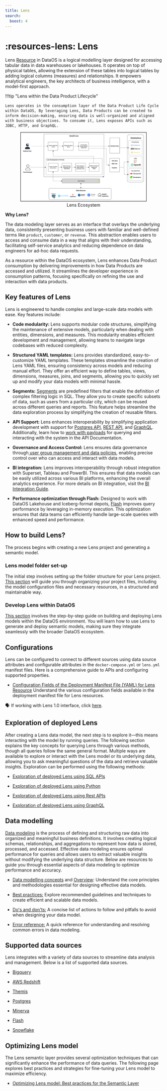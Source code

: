 ```yaml
---
title: Lens
search:
  boost: 4
---
```


# :resources-lens: Lens


Lens [Resource](/resources/) in DataOS is a logical modelling layer designed for accessing tabular data in data warehouses or lakehouses. It operates on top of physical tables, allowing the extension of these tables into logical tables by adding logical columns (measures) and relationships. It  empowers analytical engineers, the key architects of business intelligence, with a model-first approach. 


!!!tip "Lens within the Data Product Lifecycle"

    Lens operates in the consumption layer of the Data Product Life Cycle within DataOS, By leveraging Lens, Data Products can be created to inform decision-making, ensuring data is well-organized and aligned with business objectives. To consume it, Lens exposes APIs such as JDBC, HTTP, and GraphQL.



<div style="text-align: center;">
    <img src="/resources/lens/lens_diagram.jpg" alt="Untitled(5)" style="max-width: 80%; height: auto; border: 1px solid #000;">
   <figcaption>Lens Ecosystem</figcaption>
</div>


**Why Lens?**

The data modeling layer serves as an interface that overlays the underlying data, consistently presenting business users with familiar and well-defined terms like `product`, `customer`, or `revenue`. This abstraction enables users to access and consume data in a way that aligns with their understanding, facilitating self-service analytics and reducing dependence on data engineers for ad-hoc data requests. 

As a resource within the DataOS ecosystem, Lens enhances Data Product consumption by delivering improvements in how Data Products are accessed and utilized. It streamlines the developer experience in consumption patterns, focusing specifically on refining the use and interaction with data products.

## Key features of Lens 

Lens  is engineered to handle complex and large-scale data models with ease. Key features include:

- **Code modularity:** Lens supports modular code structures, simplifying the maintenance of extensive models, particularly when dealing with entities, dimensions, and measures. This modularity enables efficient development and management, allowing teams to navigate large codebases with reduced complexity.

- **Structured YAML templates:** Lens provides standardized, easy-to-customize YAML templates. These templates streamline the creation of Lens YAML files, ensuring consistency across models and reducing manual effort. They offer an efficient way to define tables, views, dimensions, measures, joins, and segments, allowing you to quickly set up and modify your data models with minimal hassle.

- **Segments:** [Segments](/resources/lens/working_with_segments/) are predefined filters that enable the definition of complex filtering logic in SQL. They allow you to create specific subsets of data, such as users from a particular city, which can be reused across different queries and reports. This feature helps streamline the data exploration process by simplifying the creation of reusable filters.

- **API Support:** Lens enhances interoperability by simplifying application development with support for [Postgres API](/resources/lens/exploration_of_deployed_lens_using_sql_apis/), [REST API](/resources/lens/exploration_of_deployed_lens_using_rest_apis/), and [GraphQL](/resources/lens/exploration_of_deployed_lens_using_graphql/). Additionally, learn how to [work with payloads](/resources/lens/working_with_payload/) for querying and interacting with the system in the API Documentation.

- **Governance and Access Control:** Lens ensures data governance through[ user group management and data policies](/resources/lens/working_with_user_groups_and_data_policies/), enabling precise control over who can access and interact with data models. 

- **BI integration:** Lens improves interoperability through robust integration with Superset, Tableau and PowerBI. This ensures that data models can be easily utilized across various BI platforms, enhancing the overall analytics experience. For more details on BI integration, visit the [BI Integration Guide](/resources/lens/bi_integration/).

- **Performance optimization through Flash:** Designed to work with DataOS Lakehouse and Iceberg-format depots, [Flash](/resources/stacks/flash/) improves query performance by leveraging in-memory execution. This optimization ensures that data teams can efficiently handle large-scale queries with enhanced speed and performance.

## How to build Lens?

The process begins with creating a new Lens project and generating a semantic model.

### **Lens model folder set-up**

The initial step involves setting up the folder structure for your Lens project. [This section](/resources/lens/lens_model_folder_setup/) will guide you through organizing your project files, including the model configuration files and necessary resources, in a structured and maintainable way.

### **Develop Lens within DataOS**

[This section](/resources/lens/lens_deployment/) involves the step-by-step guide on building and deploying Lens models within the DataOS environment. You will learn how to use Lens to generate and deploy semantic models, making sure they integrate seamlessly with the broader DataOS ecosystem.

## Configurations

Lens can be configured to connect to different sources using data source attributes and configurable attributes in the `docker-compose.yml` or `lens.yml` manifest files. Here is a comprehensive guide to APIs and configuring supported properties.

- [Configuration Fields of the Deployment Manifest File (YAML) for Lens Resource](/resources/lens/lens_manifest_attributes/)
    Understand the various configuration fields available in the deployment manifest file for Lens resources.

<!-- - [Configuration Fields of the Docker Compose File](/resources/lens/docker_compose_manifest_attributes/)
    Review the configuration fields and settings in the Docker Compose file for orchestrating multi-container applications. -->


<aside class="callout">
🗣️ If working with Lens 1.0 interface, click <a href="/interfaces/lens/">here</a>.
</aside>

<!-- - [Supported Data Sources](/resources/lens/data_sources/)
    Explore the list of data sources that are supported by our system. -->

<!-- - [BI Integration](/resources/lens/bi_integration/)
    Learn how to connect and integrate visualization tools with our system for effective data representation. -->

<!-- - [Working with Payload](/resources/lens/working_with_payload/)
    Learn how to work with payloads for querying and interacting with the system. -->

<!-- - [Working with User Groups and Data Policies](/resources/lens/working_with_user_groups_and_data_policies/)    
    Learn how to configure user groups and enforce data policies for secure and organized access to data resources. -->

<!-- - [Supported Parameters for Table & Views](/resources/lens/supported_parameters_for_tables_and_views/)
    Discover the parameters you can use for configuring tables and views in the system.
 -->

<!-- - [Supported Data Quality Checks](/resources/lens/supported_data_quality_checks/)
    Find information on the data quality checks supported by our system to ensure data accuracy and integrity. -->



## Exploration of deployed Lens

After creating a Lens data model, the next step is to explore it—this means interacting with the model by running queries. The following section explains the key concepts for querying Lens through various methods, though all queries follow the same general format. Multiple ways are available to explore or interact with the Lens model or its underlying data, allowing you to ask meaningful questions of the data and retrieve valuable insights. Exploration can be performed using the following methods:

- [Exploration of deployed Lens using SQL APIs](/resources/lens/exploration_of_deployed_lens_using_sql_apis/)

- [Exploration of deployed Lens using Python](/resources/lens/exploration_of_deployed_lens_using_python/)

- [Exploration of deployed Lens using Rest APIs](/resources/lens/exploration_of_deployed_lens_using_rest_apis/)

- [Exploration of deployed Lens using GraphQL](/resources/lens/exploration_of_deployed_lens_using_graphql/)


## Data modelling

[Data modeling](/resources/lens/overview/) is the process of defining and structuring raw data into organized and meaningful business definitions. It involves creating logical schemas, relationships, and aggregations to represent how data is stored, processed, and accessed. Effective data modeling ensures optimal performance for queries and allows users to extract valuable insights without modifying the underlying data structure. Below are resources to guide you through essential aspects of data modeling to optimize performance and accuracy.

  - [Data modelling concepts](/resources/lens/concepts/) and [Overview](/resources/lens/overview/):
    Understand the core principles and methodologies essential for designing effective data models.

  - [Best practices:](/resources/lens/best_practices/)
    Explore recommended guidelines and techniques to create efficient and scalable data models.

  - [Do's and don'ts:](/resources/lens/dos_and_donts/)
    A concise list of actions to follow and pitfalls to avoid when designing your data model.

  - [Error reference:](/resources/lens/errors/)
    A quick reference for understanding and resolving common errors in data modeling.
    
  <!-- - [Working with Segments](/resources/lens/working_with_segments/) 
    Learn how to create and manage data segments to improve query performance and user experience. -->

  <!-- - [Supported Parameters for Tables and Views](/resources/lens/supported_parameters_for_tables_and_views/)
    Understand the role of logical tables and views in data models. -->

## Supported data sources

Lens integrates with a variety of data sources to streamline data analysis and management. Below is a list of supported data sources.

- [Bigquery](/resources/lens/data_sources/bigquery/)

- [AWS Redshift](/resources/lens/data_sources/awsredshift/)

- [Themis](/resources/lens/data_sources/themis/)

- [Postgres](/resources/lens/data_sources/postgres/)

- [Minerva](/resources/lens/data_sources/minerva/)

- [Flash](/resources/lens/data_sources/flash/)

- [Snowflake](/resources/lens/data_sources/snowflake)

<!-- [Snowflake](/resources/lens/data_sources/snowflake/) -->

## Optimizing Lens model

The Lens semantic layer provides several optimization techniques that can significantly enhance the performance of data queries. The following page explores best practices and strategies for fine-tuning your Lens model to maximize efficiency. 

- [Optimizing Lens model: Best practices for the Semantic Layer](/resources/lens/fine_tuning_a_lens_model/)



